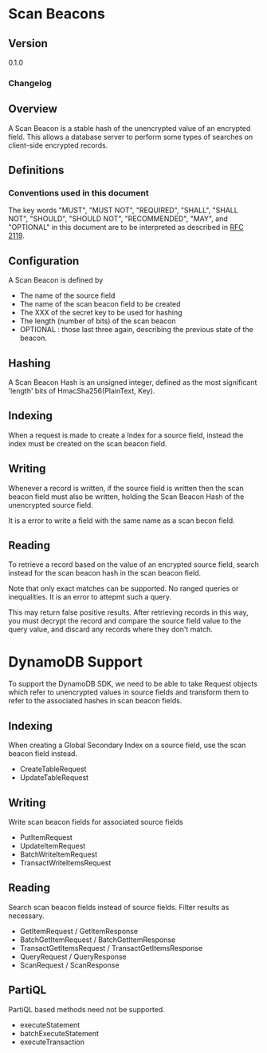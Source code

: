 [//]: # "Copyright Amazon.com Inc. or its affiliates. All Rights Reserved."
[//]: # "SPDX-License-Identifier: CC-BY-SA-4.0"

# Scan Beacons

## Version

0.1.0

### Changelog

## Overview

A Scan Beacon is a stable hash of the unencrypted value of an encrypted field.
This allows a database server to perform some types of searches on client-side encrypted records.

## Definitions

### Conventions used in this document

The key words "MUST", "MUST NOT", "REQUIRED", "SHALL", "SHALL NOT", "SHOULD", "SHOULD NOT", "RECOMMENDED", "MAY", and "OPTIONAL"
in this document are to be interpreted as described in [RFC 2119](https://tools.ietf.org/html/rfc2119).

## Configuration

A Scan Beacon is defined by
 * The name of the source field
 * The name of the scan beacon field to be created
 * The XXX of the secret key to be used for hashing
 * The length (number of bits) of the scan beacon
 * OPTIONAL : those last three again, describing the previous state of the beacon.
 
## Hashing

A Scan Beacon Hash is an unsigned integer, defined as the most significant 'length' bits of HmacSha256(PlainText, Key).

## Indexing

When a request is made to create a Index for a source field,
instead the index must be created on the scan beacon field.

## Writing

Whenever a record is written, if the source field is written then the scan beacon field must also be written,
holding the Scan Beacon Hash of the unencrypted source field.

It is a error to write a field with the same name as a scan becon field.

## Reading

To retrieve a record based on the value of an encrypted source field,
search instead for the scan beacon hash in the scan beacon field.

Note that only exact matches can be supported. No ranged queries or inequalities.
It is an error to attepmt such a query.

This may return false positive results.
After retrieving records in this way, you must decrypt the record and compare
the source field value to the query value, and discard any records where they don't match.

# DynamoDB Support

To support the DynamoDB SDK, we need to be able to take Request objects
which refer to unencrypted values in source fields and transform them
to refer to the associated hashes in scan beacon fields.

## Indexing

When creating a Global Secondary Index on a source field, use the scan beacon field instead.

 * CreateTableRequest 
 * UpdateTableRequest

## Writing

Write scan beacon fields for associated source fields

 * PutItemRequest
 * UpdateItemRequest
 * BatchWriteItemRequest
 * TransactWriteItemsRequest

## Reading

Search scan beacon fields instead of source fields. Filter results as necessary.

 * GetItemRequest / GetItemResponse
 * BatchGetItemRequest / BatchGetItemResponse
 * TransactGetItemsRequest / TransactGetItemsResponse
 * QueryRequest / QueryResponse
 * ScanRequest / ScanResponse

## PartiQL

PartiQL based methods need not be supported.

* executeStatement
* batchExecuteStatement
* executeTransaction
